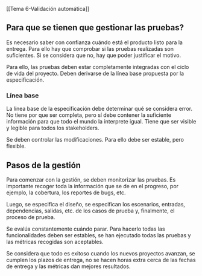 [[Tema 6-Validación automática]]

## Para que se tienen que gestionar las pruebas?
Es necesario saber con confianza cuándo está el producto listo para la entrega. Para ello hay que comprobar si las pruebas realizadas son suficientes. Si se considera que no, hay que poder justificar el motivo.

Para ello, las pruebas deben estar completamente integradas con el ciclo de vida del proyecto. Deben derivarse de la línea base propuesta por la especificación. 

### Línea base
La línea base de la especificación debe determinar qué se considera error. No tiene por que ser completa, pero sí debe contener la suficiente información para que todo el mundo la interprete igual. Tiene que ser visible y legible para todos los stakeholders.

Se deben controlar las modificaciones. Para ello debe ser estable, pero flexible.

## Pasos de la gestión
Para comenzar con la gestión, se deben monitorizar las pruebas. Es importante recoger toda la información que se de en el progreso, por ejemplo, la cobertura, los reportes de bugs, etc.

Luego, se especifica el diseño, se especifican los escenarios, entradas, dependencias, salidas, etc. de los casos de prueba y, finalmente, el proceso de prueba. 

Se evalúa constantemente cuándo parar. Para hacerlo todas las funcionalidades deben ser estables, se han ejecutado todas las pruebas y las métricas recogidas son aceptables.

Se considera que todo es exitoso cuando los nuevos proyectos avanzan, se cumplen los plazos de entrega, no se hacen horas extra cerca de las fechas de entrega y las métricas dan mejores resultados.